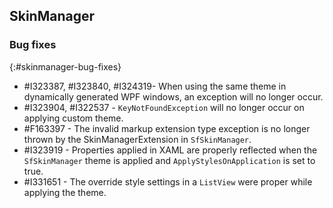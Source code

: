 ## SkinManager

### Bug fixes
{:#skinmanager-bug-fixes}

* \#I323387, \#I323840, \#I324319- When using the same theme in dynamically generated WPF windows, an exception will no longer occur.
* \#I323904, \#I322537 - `KeyNotFoundException` will no longer occur on applying custom theme.
* \#F163397 - The invalid markup extension type exception is no longer thrown by the SkinManagerExtension in `SfSkinManager`.  
* \#I323919 - Properties applied in XAML are properly reflected when the `SfSkinManager` theme is applied and `ApplyStylesOnApplication` is set to true. 
* \#I331651 - The override style settings in a `ListView` were proper while applying the theme.